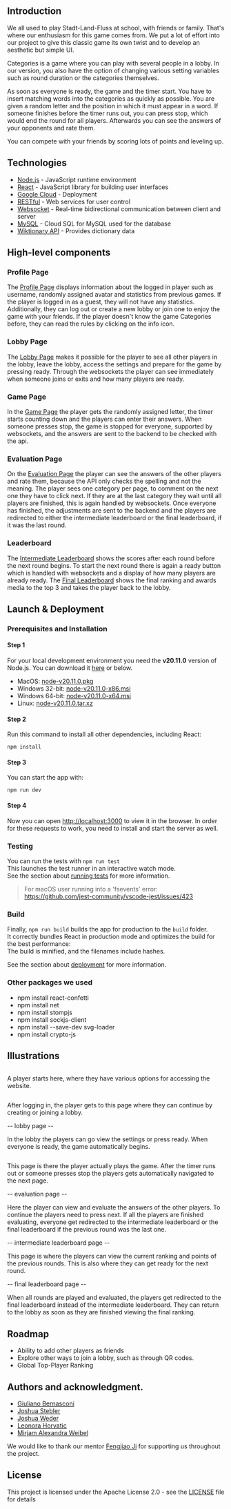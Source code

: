 <p>
    <img alt="" src="https://raw.githubusercontent.com/sopra-fs24-group-20/sopra-fs24-group-20-client/main/src/images/categories_logo.png" /><br/>
</p>

## Introduction 
We all used to play Stadt-Land-Fluss at school, with friends or family. That's where our enthusiasm for this game comes from.
We put a lot of effort into our project to give this classic game its own twist and to develop an aesthetic but simple UI.

Categories is a game where you can play with several people in a lobby. In our version, you also have the option of changing various setting variables such as round duration or the categories themselves.

As soon as everyone is ready, the game and the timer start. You have to insert matching words into the categories as quickly as possible. You are given a random letter and the position in which it must appear in a word.
If someone finishes before the timer runs out, you can press stop, which would end the round for all players.
Afterwards you can see the answers of your opponents and rate them.

You can compete with your friends by scoring lots of points and leveling up.

## Technologies
- [Node.js](https://nodejs.org/en/docs) - JavaScript runtime environment
- [React](https://react.dev/learn) - JavaScript library for building user interfaces
- [Google Cloud](https://cloud.google.com/appengine/docs/flexible) - Deployment
- [RESTful](https://restfulapi.net/) - Web services for user control
- [Websocket](https://spring.io/guides/gs/messaging-stomp-websocket/) -  Real-time bidirectional communication between client and server
- [MySQL](https://cloud.google.com/sql/docs/mysql) - Cloud SQL for MySQL used for the database
- [Wiktionary API](https://en.wiktionary.org/w/api.php) - Provides dictionary data

## High-level components
### Profile Page
The [Profile Page](https://github.com/sopra-fs24-group-20/sopra-fs24-group-20-client/blob/main/src/components/views/ProfilePage.tsx) displays information about the logged in player such as username, randomly assigned avatar and statistics from previous games. If the player is logged in as a guest, they will not have any statistics. Additionally, they can log out or create a new lobby or join one to enjoy the game with your friends. If the player doesn't know the game Categories before, they can read the rules by clicking on the info icon.
### Lobby Page
The [Lobby Page](https://github.com/sopra-fs24-group-20/sopra-fs24-group-20-client/blob/main/src/components/views/LobbyPage.tsx) makes it possible for the player to see all other players in the lobby, leave the lobby, access the settings and prepare for the game by pressing ready. Through the websockets the player can see immediately when someone joins or exits and how many players are ready.
### Game Page
In the [Game Page](https://github.com/sopra-fs24-group-20/sopra-fs24-group-20-client/blob/main/src/components/views/Game.tsx) the player gets the randomly assigned letter, the timer starts counting down and the players can enter their answers. When someone presses stop, the game is stopped for everyone, supported by websockets, and the answers are sent to the backend to be checked with the api.
### Evaluation Page
On the [Evaluation Page](https://github.com/sopra-fs24-group-20/sopra-fs24-group-20-client/blob/main/src/components/views/EvaluationScreen.tsx) the player can see the answers of the other players and rate them, because the API only checks the spelling and not the meaning. The player sees one category per page, to comment on the next one they have to click next. If they are at the last category they wait until all players are finished, this is again handled by websockets. Once everyone has finished, the adjustments are sent to the backend and the players are redirected to either the intermediate leaderboard or the final leaderboard, if it was the last round.
### Leaderboard
The [Intermediate Leaderboard](https://github.com/sopra-fs24-group-20/sopra-fs24-group-20-client/blob/main/src/components/views/Leader.tsx) shows the scores after each round before the next round begins. To start the next round there is again a ready button which is handled with websockets and a display of how many players are already ready. The [Final Leaderboard](https://github.com/sopra-fs24-group-20/sopra-fs24-group-20-client/blob/main/src/components/views/FinalLeader.tsx) shows the final ranking and awards media to the top 3 and takes the player back to the lobby.

## Launch & Deployment
### Prerequisites and Installation
#### Step 1
For your local development environment you need the **v20.11.0** version of Node.js. You can download it [here](https://nodejs.org/download/release/v20.11.0/) or below.

- MacOS: [node-v20.11.0.pkg](https://nodejs.org/download/release/v20.11.0/node-v20.11.0.pkg)
- Windows 32-bit: [node-v20.11.0-x86.msi](https://nodejs.org/download/release/v20.11.0/node-v20.11.0-x86.msi)
- Windows 64-bit: [node-v20.11.0-x64.msi](https://nodejs.org/download/release/v20.11.0/node-v20.11.0-x64.msi)
- Linux: [node-v20.11.0.tar.xz](https://nodejs.org/dist/v20.11.0/node-v20.11.0.tar.xz)

#### Step 2

Run this command to install all other dependencies, including React:

```npm install```

#### Step 3

You can start the app with:

```npm run dev```

#### Step 4

Now you can open [http://localhost:3000](http://localhost:3000) to view it in the browser.
In order for these requests to work, you need to install and start the server as well.

### Testing
You can run the tests with `npm run test`\
This launches the test runner in an interactive watch mode.\
See the section about [running tests](https://facebook.github.io/create-react-app/docs/running-tests) for more information.

> For macOS user running into a 'fsevents' error: https://github.com/jest-community/vscode-jest/issues/423

### Build
Finally, `npm run build` builds the app for production to the `build` folder.<br>
It correctly bundles React in production mode and optimizes the build for the best performance:\
The build is minified, and the filenames include hashes.<br>

See the section about [deployment](https://facebook.github.io/create-react-app/docs/deployment) for more information.

### Other packages we used
- npm install react-confetti
- npm install net
- npm install stompjs
- npm install sockjs-client
- npm install --save-dev svg-loader
- npm install crypto-js

## Illustrations
<p>
    <img alt="" src="https://raw.githubusercontent.com/sopra-fs24-group-20/sopra-fs24-group-20-client/main/src/images/start.png" /><br/>
</p>

A player starts here, where they have various options for accessing the website.

<p>
    <img alt="" src="https://raw.githubusercontent.com/sopra-fs24-group-20/sopra-fs24-group-20-client/main/src/images/profile.png" /><br/>
</p>

After logging in, the player gets to this page where they can continue by creating or joining a lobby.

-- lobby page --

In the lobby the players can go view the settings or press ready. When everyone is ready, the game automatically begins.

<p>
    <img alt="" src="https://raw.githubusercontent.com/sopra-fs24-group-20/sopra-fs24-group-20-client/main/src/images/game.png" /><br/>
</p> 

This page is there the player actually plays the game. After the timer runs out or someone presses stop the players gets automatically navigated to the next page.

-- evaluation page --

Here the player can view and evaluate the answers of the other players. To continue the players need to press next. If all the players are finished evaluating, everyone get redirected to the intermediate leaderboard or the final leaderboard if the previous round was the last one.

-- intermediate leaderboard page --

This page is where the players can view the current ranking and points of the previous rounds. This is also where they can get ready for the next round.

-- final leaderboard page -- 

When all rounds are played and evaluated, the players get redirected to the final leaderboard instead of the intermediate leaderboard. They can return to the lobby as soon as they are finished viewing the final ranking.

## Roadmap
- Ability to add other players as friends
- Explore other ways to join a lobby, such as through QR codes.
- Global Top-Player Ranking

## Authors and acknowledgment.
- [Giuliano Bernasconi](https://github.com/GiulianoBernasconi)
- [Joshua Stebler](https://github.com/Joshuastebler)
- [Joshua Weder](https://github.com/joswed)
- [Leonora Horvatic](https://github.com/LeoHorv)
- [Mirjam Alexandra Weibel](https://github.com/mirjamweibel)

We would like to thank our mentor [Fengjiao Ji](https://github.com/feji08) for supporting us throughout the project.

## License
This project is licensed under the Apache License 2.0 - see the [LICENSE](LICENSE) file for details